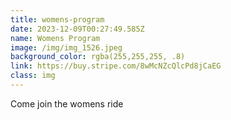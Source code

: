 ```yaml
---
title: womens-program
date: 2023-12-09T00:27:49.585Z
name: Womens Program
image: /img/img_1526.jpeg
background_color: rgba(255,255,255, .8)
link: https://buy.stripe.com/8wMcNZcQlcPd8jCaEG
class: img
---
```

Come join the womens ride